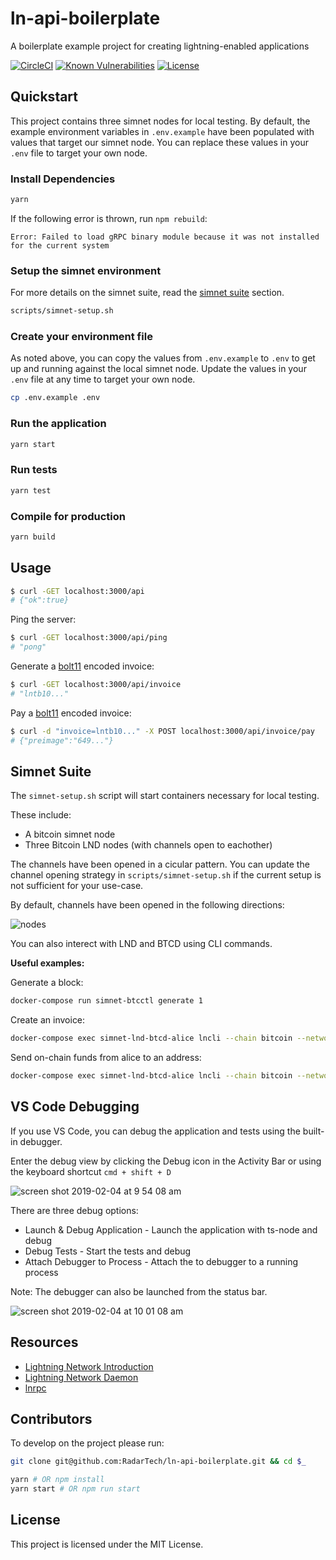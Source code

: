 # ln-api-boilerplate

A boilerplate example project for creating lightning-enabled applications

[![CircleCI](https://img.shields.io/circleci/project/github/RadarTech/ln-api-boilerplate/master.svg?style=flat)](https://circleci.com/gh/RadarTech/ln-api-boilerplate)
[![Known Vulnerabilities](https://snyk.io/test/github/RadarTech/ln-api-boilerplate/badge.svg?targetFile=package.json)](https://snyk.io/test/github/RadarTech/ln-api-boilerplate?targetFile=package.json)
[![License](https://img.shields.io/github/license/radartech/ln-api-boilerplate.svg?style=flat)](https://img.shields.io/github/license/radartech/ln-api-boilerplate.svg?style=flat)

## Quickstart

This project contains three simnet nodes for local testing. By default, the example environment variables in `.env.example` have been populated with values that target our simnet node. You can replace these values in your `.env` file to target your own node.

### Install Dependencies
```sh
yarn
```

If the following error is thrown, run `npm rebuild`:

```
Error: Failed to load gRPC binary module because it was not installed for the current system
```

### Setup the simnet environment

For more details on the simnet suite, read the [simnet suite](#simnet-suite) section.

```sh
scripts/simnet-setup.sh
```

### Create your environment file

As noted above, you can copy the values from `.env.example` to `.env` to get up and running against the local simnet node. Update the values in your `.env` file at any time to target your own node.

```sh
cp .env.example .env
```

### Run the application

```sh
yarn start
```

### Run tests

```sh
yarn test
```

### Compile for production
```sh
yarn build
```

## Usage

```sh
$ curl -GET localhost:3000/api
# {"ok":true}
```

Ping the server:

```sh
$ curl -GET localhost:3000/api/ping
# "pong"
```

Generate a [bolt11](https://github.com/lightningnetwork/lightning-rfc/blob/master/11-payment-encoding.md) encoded invoice:

```sh
$ curl -GET localhost:3000/api/invoice
# "lntb10..."
```

Pay a [bolt11](https://github.com/lightningnetwork/lightning-rfc/blob/master/11-payment-encoding.md) encoded invoice:

```sh
$ curl -d "invoice=lntb10..." -X POST localhost:3000/api/invoice/pay
# {"preimage":"649..."}
```

## Simnet Suite

The `simnet-setup.sh` script will start containers necessary for local testing.

These include:
* A bitcoin simnet node
* Three Bitcoin LND nodes (with channels open to eachother)

The channels have been opened in a cicular pattern. You can update the channel opening strategy in `scripts/simnet-setup.sh` if the current setup is not sufficient for your use-case.

By default, channels have been opened in the following directions:

![nodes](https://user-images.githubusercontent.com/20102664/67313907-0ae29e00-f4c1-11e9-8246-bd7aa41e6876.png)

You can also interect with LND and BTCD using CLI commands.

**Useful examples:**

Generate a block:

```sh
docker-compose run simnet-btcctl generate 1
```

Create an invoice:

```sh
docker-compose exec simnet-lnd-btcd-alice lncli --chain bitcoin --network=simnet addinvoice 1000
```

Send on-chain funds from alice to an address:

```sh
docker-compose exec simnet-lnd-btcd-alice lncli --chain bitcoin --network=simnet sendcoins --addr=some_simnet_bitcoin_address --amt=100000
```


## VS Code Debugging

If you use VS Code, you can debug the application and tests using the built-in debugger.

Enter the debug view by clicking the Debug icon in the Activity Bar or using the keyboard shortcut `cmd + shift + D`

![screen shot 2019-02-04 at 9 54 08 am](https://user-images.githubusercontent.com/20102664/52223583-2fc7b000-2863-11e9-9686-7289614742ed.png)

There are three debug options:

- Launch & Debug Application - Launch the application with ts-node and debug
- Debug Tests - Start the tests and debug
- Attach Debugger to Process - Attach the to debugger to a running process

Note: The debugger can also be launched from the status bar.

![screen shot 2019-02-04 at 10 01 08 am](https://user-images.githubusercontent.com/20102664/52223860-d2802e80-2863-11e9-8eb8-f46a3788714d.png)

## Resources

- [Lightning Network Introduction](https://ion.radar.tech/)
- [Lightning Network Daemon](https://github.com/lightningnetwork/lnd)
- [lnrpc](https://github.com/RadarTech/lnrpc)

## Contributors

To develop on the project please run:

```sh
git clone git@github.com:RadarTech/ln-api-boilerplate.git && cd $_

yarn # OR npm install
yarn start # OR npm run start
```

## License

This project is licensed under the MIT License.